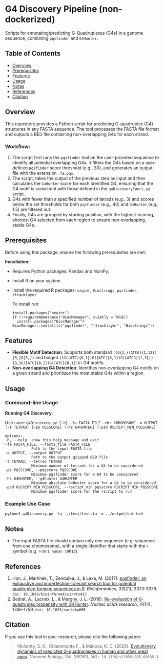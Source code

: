 
# G4 Discovery Pipeline (non-dockerized)

Scripts for annotating/predicting G-Quadruplexes (G4s) in a genome sequence, combining `pqsfinder` and `G4Hunter`.  

## Table of Contents


- [Overview](#overview)
- [Prerequisites](#prerequisites)
- [Features](#features)
- [Usage](#usage)
- [Notes](#notes)
- [References](#references)
- [Citation](#citation)

  

## Overview

This repository provides a Python script for predicting G-quadruplex (G4) structures in any FASTA sequence. The tool processes the FASTA file format and outputs a BED file containing non-overlapping G4s for each strand.

### Workflow:

1.  The script first runs the `pqsfinder` tool on the user-provided sequence to identify all potential overlapping G4s. It filters the G4s based on a user-defined `pqsfinder` score threshold (e.g., 30), and generates an output file with the extension `.fa.pqs`.
2.  The script, takes the output of the previous step as input and then calculates the `G4Hunter` score for each identified G4, ensuring that the G4 motif is consistent with those defined in the `g4DiscoveryFuncs.py` script.
3.  G4s with fewer than a specified number of tetrads (e.g., 3) and scores below the set thresholds for both `pqsfinder` (e.g., 40) and `G4Hunter` (e.g., 1.5) are filtered out.
4. Finally, G4s are grouped by starting position, with the highest-scoring, shortest G4 selected from each region to ensure non-overlapping, stable G4s.

## Prerequisites

Before using this package, ensure the following prerequisites are met: 

**Installation**: 
- Requires Python packages: Pandas and NumPy. 
- Install R on your system.
- Install the required R packages: `seqinr`, `Biostrings`, `pqsfinder`, `rtracklayer`
  
  To install run:
  ```
  install.packages("seqinr")
  if (!requireNamespace("BiocManager", quietly = TRUE))
    install.packages("BiocManager")
  BiocManager::install(c("pqsfinder", "rtracklayer", "Biostrings"))
  ```

## Features

-   **Flexible Motif Detection**: Supports both standard `((G{3,}[ATCG]{1,12}){3,}G{3,})` and bulged `((G([ATC]{0,1})G([ATC]{0,1})G([ATCG]{1,3})){3,}G([ATC]{0,1})G([ATC]{0,1})G)` G4 motifs.
-   **Non-overlapping G4 Detection**: Identifies non-overlapping G4 motifs on a given strand and prioritizes the most stable G4s within a region. 

## Usage

### Command-line Usage
**Running G4 Discovery**:

Use case: `g4Discovery.py [-h] -fa FASTA_FILE -chr CHROMOSOME -o OUTPUT [-t TETRAD] [-ps PQSSCORE] [-hs G4HUNTER] [-psd RSCRIPT_MIN_PQSSCORE]`

```
options:
-h, --help  show this help message and exit
-fa FASTA_FILE, --fasta_file FASTA_FILE
			Path to the input FASTA file
-o OUTPUT, --output OUTPUT
			Path to the output gzipped BED file
-t TETRAD, --tetrad TETRAD
			Minimum number of tetrads for a G4 to be considered
-ps PQSSCORE, --pqsscore PQSSCORE
			Minimum pqsfinder score for a G4 to be considered
-hs G4HUNTER, --g4hunter G4HUNTER
			Minimum absolute G4Hunter score for a G4 to be considered
-psd RSCRIPT_MIN_PQSSCORE, --rscript_min_pqsscore RSCRIPT_MIN_PQSSCORE
			Minimum pqsfinder score for the rscript to run
```

### Example Use Case
`python3 g4Discovery.py -fa ../test/test.fa -o ../output/out.bed`

## Notes 

  - The input FASTA file should contain only one sequence (e.g. sequence from one chromosome), with a single identifier that starts with the `>` symbol (e.g. `>chr1 human CHM13`).

## References
1. Hon, J., Martínek, T., Zendulka, J., & Lexa, M. (2017). [pqsfinder: an exhaustive and imperfection-tolerant search tool for potential quadruplex-forming sequences in R](https://doi.org/10.1093/bioinformatics/btx413). _Bioinformatics_, _33_(21), 3373-3379. `doi: 10.1093/bioinformatics/btx413`
2. Bedrat, A., Lacroix, L., & Mergny, J. L. (2016). [Re-evaluation of G-quadruplex propensity with G4Hunter](https://doi.org/10.1093/nar/gkw006). _Nucleic acids research_, _44_(4), 1746-1759. `doi: 10.1093/nar/gkw006`

## Citation
If you use this tool in your research, please cite the following paper:

> Mohanty, S. K., Chiaromonte F., & Makova, K. D. (2025). [Evolutionary dynamics of predicted G-quadruplexes in human and other great apes](https://genomebiology.biomedcentral.com/articles/10.1186/s13059-025-03635-1). *Genome Biology*, Vol. 26(161), `DOI: 10.1186/s13059-025-03635-1`

